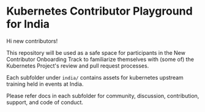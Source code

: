 # Kubernetes Contributor Playground for India

Hi new contributors!

This repository will be used as a safe space for participants in the New Contributor Onboarding Track to familiarize themselves with (some of) the Kubernetes Project's review and pull request processes.

Each subfolder under `india/` contains assets for kubernetes upstream training held in events at India.

Please refer docs in each subfolder for community, discussion, contribution, support, and code of conduct.
